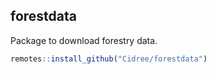 ## forestdata

Package to download forestry data.


```r
remotes::install_github("Cidree/forestdata")
```


